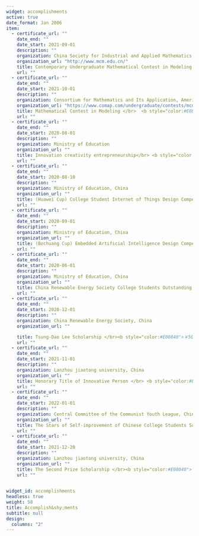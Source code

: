 ```yaml
---
widget: accomplishments
active: true
date_format: Jan 2006
item:
  - certificate_url: ""
    date_end: ""
    date_start: 2021-09-01
    description: ""
    organization: China Society for Industrial and Applied Mathematics, China
    organization_url: "http://www.mcm.edu.cn/"
    title: Contemporary Undergraduate Mathematical Contest in Modeling </br> <b style="color:#E08040">National Second Prize</b>
    url: ""
  - certificate_url: ""
    date_end: ""
    date_start: 2021-10-01
    description: ""
    organization: Consortium for Mathematics and Its Application, America
    organization_url: "https://www.comap.com/undergraduate/contests/mcm/contests/2020/results/"
    title: Mathematical Contest in Modeling </br>  <b style="color:#E08040">Meritorious Winner</b>
    url: ""
  - certificate_url: ""
    date_end: ""
    date_start: 2020-08-01
    description: ""
    organization: Ministry of Education
    organization_url: ""
    title: Innovation creativity entrepreneurship</br> <b style="color:#E08040">National Second Prize</b>
    url: ""
  - certificate_url: ""
    date_end: ""
    date_start: 2020-08-10
    description: ""
    organization: Ministry of Education, China
    organization_url: ""
    title: (Huawei Cup) College Student Internet of Things Design Competition </br> <b style="color:#E08040">National Second Prize</b>
    url: ""
  - certificate_url: ""
    date_end: ""
    date_start: 2020-09-01
    description: ""
    organization: Ministry of Education, China
    organization_url: ""
    title: (Bochuang Cup) Embedded Artificial Intelligence Design Competition </br> <b style="color:#E08040">National Second Prize</b>
    url: ""
  - certificate_url: ""
    date_end: ""
    date_start: 2020-06-01
    description: ""
    organization: Ministry of Education, China
    organization_url: ""
    title: China Renewable Energy Society College Students Outstanding Science and Technology Works Competition</br><b style="color:#E08040">National Third Prize</b>
    url: ""
  - certificate_url: ""
    date_end: ""
    date_start: 2020-12-01
    description: ""
    organization: China Renewable Energy Society, China
    organization_url: ""

    title: Tsung-Dao Lee Scholarship </br><b style="color:#E08040">￥5000 , Top 1%</b>
    url: ""
  - certificate_url: ""
    date_end: ""
    date_start: 2021-11-01
    description: ""
    organization: Lanzhou jiaotong university, China
    organization_url: ""
    title: Honorary Title of Innovative Person </br> <b style="color:#E08040">one university-wide</b>
    url: ""
  - certificate_url: ""
    date_end: ""
    date_start: 2022-01-01
    description: ""
    organization: Central Committee of the Communist Youth League, China
    organization_url: ""
    title: The Stars of Self-improvement of Chinese College Students Scholarship </br><b style="color:#E08040">￥2000 , Top 1%</b>
    url: ""
  - certificate_url: ""
    date_end: ""
    date_start: 2021-12-20
    description: ""
    organization: Lanzhou jiaotong university, China
    organization_url: ""
    title: The Second Prize Scholarship </br><b style="color:#E08040">￥1000 , Top 5%</b>
    url: ""
    

widget_id: accomplishments
headless: true
weight: 50
title: Accomplish&shy;ments
subtitle: null
design:
  columns: "2"
---
```

